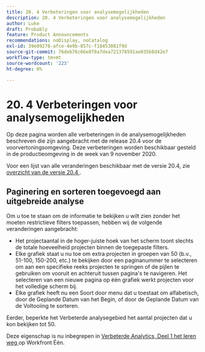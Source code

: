 ```yaml
---
title: 20. 4 Verbeteringen voor analysemogelijkheden
description: 20. 4 Verbeteringen voor analysemogelijkheden
author: Luke
draft: Probably
feature: Product Announcements
recommendations: noDisplay, noCatalog
exl-id: 39e09278-afce-4e9b-857c-f18453081f9d
source-git-commit: 76deb76c66e8f8a7dea721378591ae035b8d42e7
workflow-type: tm+mt
source-wordcount: '223'
ht-degree: 0%

---
```


# 20. 4 Verbeteringen voor analysemogelijkheden

Op deze pagina worden alle verbeteringen in de analysemogelijkheden beschreven die zijn aangebracht met de release 20.4 voor de voorvertoningsomgeving. Deze verbeteringen worden beschikbaar gesteld in de productieomgeving in de week van 9 november 2020.

Voor een lijst van alle veranderingen beschikbaar met de versie 20.4, zie [ overzicht van de versie 20.4 ](../../../product-announcements/product-releases/20.4-release-activity/20-4-release-overview.md).

## Paginering en sorteren toegevoegd aan uitgebreide analyse

Om u toe te staan om de informatie te bekijken u wilt zien zonder het moeten restrictieve filters toepassen, hebben wij de volgende veranderingen aangebracht:

* Het projectaantal in de hoger-juiste hoek van het scherm toont slechts de totale hoeveelheid projecten binnen de toegepaste filters.
* Elke grafiek staat u nu toe om extra projecten in groepen van 50 (b.v., 51-100, 150-200, etc.) te bekijken door een paginanummer te selecteren om aan een specifieke reeks projecten te springen of de pijlen te gebruiken om vooruit en achteruit tussen pagina&#39;s te navigeren. Het selecteren van een nieuwe pagina op één grafiek werkt projecten voor het volledige scherm bij.
* Elke grafiek heeft nu een Soort door menu dat u toestaat om alfabetisch, door de Geplande Datum van het Begin, of door de Geplande Datum van de Voltooiing te sorteren.

Eerder, beperkte het Verbeterde analysegebied het aantal projecten dat u kon bekijken tot 50.

Deze eigenschap is nu inbegrepen in [ Verbeterde Analytics, Deel 1 het leren weg ](https://one.workfront.com/s/learningpath2/enhanced-analytics-part-1-overview-20Y0z000000bmgOEAQ) op Workfront Één.
